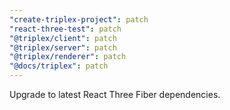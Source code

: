 ```yaml
---
"create-triplex-project": patch
"react-three-test": patch
"@triplex/client": patch
"@triplex/server": patch
"@triplex/renderer": patch
"@docs/triplex": patch
---
```


Upgrade to latest React Three Fiber dependencies.
